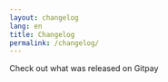 ```yaml
---
layout: changelog
lang: en
title: Changelog
permalink: /changelog/
---
```


Check out what was released on Gitpay
